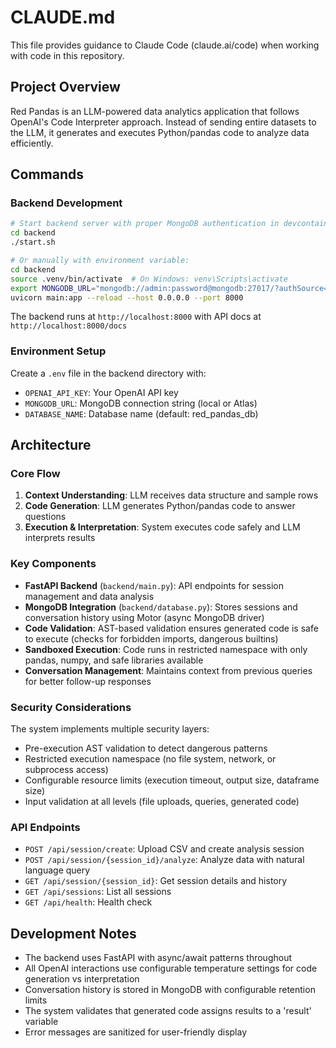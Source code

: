 # CLAUDE.md

This file provides guidance to Claude Code (claude.ai/code) when working with code in this repository.

## Project Overview

Red Pandas is an LLM-powered data analytics application that follows OpenAI's Code Interpreter approach. Instead of sending entire datasets to the LLM, it generates and executes Python/pandas code to analyze data efficiently.

## Commands

### Backend Development

```bash
# Start backend server with proper MongoDB authentication in devcontainer
cd backend
./start.sh

# Or manually with environment variable:
cd backend
source .venv/bin/activate  # On Windows: venv\Scripts\activate
export MONGODB_URL="mongodb://admin:password@mongodb:27017/?authSource=admin"
uvicorn main:app --reload --host 0.0.0.0 --port 8000
```

The backend runs at `http://localhost:8000` with API docs at `http://localhost:8000/docs`

### Environment Setup

Create a `.env` file in the backend directory with:
- `OPENAI_API_KEY`: Your OpenAI API key
- `MONGODB_URL`: MongoDB connection string (local or Atlas)
- `DATABASE_NAME`: Database name (default: red_pandas_db)

## Architecture

### Core Flow
1. **Context Understanding**: LLM receives data structure and sample rows
2. **Code Generation**: LLM generates Python/pandas code to answer questions  
3. **Execution & Interpretation**: System executes code safely and LLM interprets results

### Key Components

- **FastAPI Backend** (`backend/main.py`): API endpoints for session management and data analysis
- **MongoDB Integration** (`backend/database.py`): Stores sessions and conversation history using Motor (async MongoDB driver)
- **Code Validation**: AST-based validation ensures generated code is safe to execute (checks for forbidden imports, dangerous builtins)
- **Sandboxed Execution**: Code runs in restricted namespace with only pandas, numpy, and safe libraries available
- **Conversation Management**: Maintains context from previous queries for better follow-up responses

### Security Considerations

The system implements multiple security layers:
- Pre-execution AST validation to detect dangerous patterns
- Restricted execution namespace (no file system, network, or subprocess access)
- Configurable resource limits (execution timeout, output size, dataframe size)
- Input validation at all levels (file uploads, queries, generated code)

### API Endpoints

- `POST /api/session/create`: Upload CSV and create analysis session
- `POST /api/session/{session_id}/analyze`: Analyze data with natural language query
- `GET /api/session/{session_id}`: Get session details and history
- `GET /api/sessions`: List all sessions
- `GET /api/health`: Health check

## Development Notes

- The backend uses FastAPI with async/await patterns throughout
- All OpenAI interactions use configurable temperature settings for code generation vs interpretation
- Conversation history is stored in MongoDB with configurable retention limits
- The system validates that generated code assigns results to a 'result' variable
- Error messages are sanitized for user-friendly display